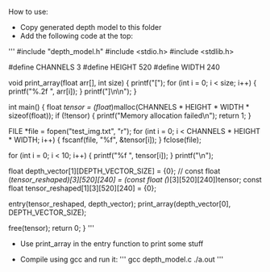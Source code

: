How to use:

- Copy generated depth model to this folder
- Add the following code at the top:

'''
#include "depth_model.h"
#include <stdio.h>
#include <stdlib.h>

#define CHANNELS 3
#define HEIGHT 520
#define WIDTH 240

void print_array(float arr[], int size) {
  printf("[");
  for (int i = 0; i < size; i++) {
    printf("%.2f ", arr[i]);
  }
  printf("]\n\n");
}

int main() {
  float *tensor = (float*)malloc(CHANNELS * HEIGHT * WIDTH * sizeof(float));
  if (!tensor) {
      printf("Memory allocation failed\n");
      return 1;
  }

  FILE *file = fopen("test_img.txt", "r");
  for (int i = 0; i < CHANNELS * HEIGHT * WIDTH; i++) {
      fscanf(file, "%f", &tensor[i]);
  }
  fclose(file);

  for (int i = 0; i < 10; i++) {
    printf("%f ", tensor[i]);
  }
  printf("\n");

  float depth_vector[1][DEPTH_VECTOR_SIZE] = {0};
  // const float (*tensor_reshaped)[3][520][240] = (const float (*)[3][520][240])tensor;
  const float tensor_reshaped[1][3][520][240] = {0};

  entry(tensor_reshaped, depth_vector);
  print_array(depth_vector[0], DEPTH_VECTOR_SIZE);

  free(tensor);
  return 0;
}
'''

- Use print_array in the entry function to print some stuff

- Compile using gcc and run it:
'''
gcc depth_model.c
./a.out
'''